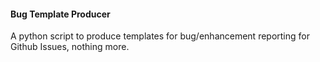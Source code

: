 #### Bug Template Producer

A python script to produce templates for bug/enhancement reporting for Github Issues, nothing more. 
